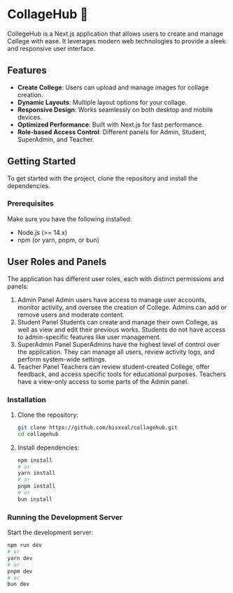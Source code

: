 #                                                      CollageHub  🏫

CollegeHub is a Next.js application that allows users to create and manage College with ease. It leverages modern web technologies to provide a sleek and responsive user interface.

## Features

- **Create College**: Users can upload and manage images for collage creation.
- **Dynamic Layouts**: Multiple layout options for your collage.
- **Responsive Design**: Works seamlessly on both desktop and mobile devices.
- **Optimized Performance**: Built with Next.js for fast performance.
- **Role-based Access Control**: Different panels for Admin, Student, SuperAdmin, and Teacher.

## Getting Started

To get started with the project, clone the repository and install the dependencies.

### Prerequisites

Make sure you have the following installed:

- Node.js (>= 14.x)
- npm (or yarn, pnpm, or bun)


## User Roles and Panels
The application has different user roles, each with distinct permissions and panels:

1. Admin Panel
Admin users have access to manage user accounts, monitor activity, and oversee the creation of College.
Admins can add or remove users and moderate content.
2. Student Panel
Students can create and manage their own College, as well as view and edit their previous works.
Students do not have access to admin-specific features like user management.
3. SuperAdmin Panel
SuperAdmins have the highest level of control over the application.
They can manage all users, review activity logs, and perform system-wide settings.
4. Teacher Panel
Teachers can review student-created College, offer feedback, and access specific tools for educational purposes.
Teachers have a view-only access to some parts of the Admin panel.


### Installation

1. Clone the repository:

    ```bash
    git clone https://github.com/bisxxal/collagehub.git
    cd collagehub
    ```

2. Install dependencies:

    ```bash
    npm install
    # or
    yarn install
    # or
    pnpm install
    # or
    bun install
    ```

### Running the Development Server

Start the development server:

```bash
npm run dev
# or
yarn dev
# or
pnpm dev
# or
bun dev
